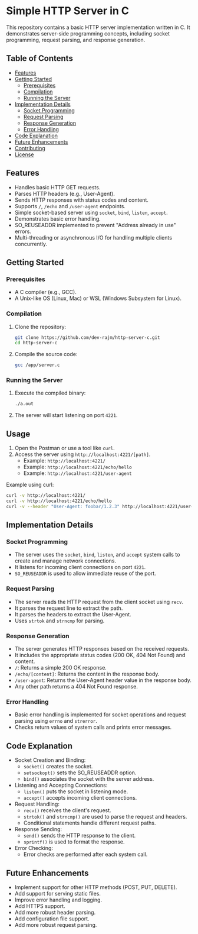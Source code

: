 # Simple HTTP Server in C

This repository contains a basic HTTP server implementation written in C. It demonstrates server-side programming concepts, including socket programming, request parsing, and response generation.

## Table of Contents

- [Features](#features)
- [Getting Started](#getting-strated)
  - [Prerequisites](#prerequisites)
  - [Compilation](#compilation)
  - [Running the Server](#running-the-server)
- [Implementation Details](#implementation-details)
  - [Socket Programming](#socket-programming)
  - [Request Parsing](#request-parsing)
  - [Response Generation](#response-generation)
  - [Error Handling](#error-handling)
- [Code Explanation](#code-explanation)
- [Future Enhancements](#future-enhancements)
- [Contributing](#contributing)
- [License](#license)

## Features

- Handles basic HTTP GET requests.
- Parses HTTP headers (e.g., User-Agent).
- Sends HTTP responses with status codes and content.
- Supports `/`, `/echo` and `/user-agent` endpoints.
- Simple socket-based server using `socket`, `bind`, `listen`, `accept`.
- Demonstrates basic error handling.
- SO_REUSEADDR implemented to prevent "Address already in use" errors.
- Multi-threading or asynchronous I/O for handling multiple clients concurrently.

## Getting Started

### Prerequisites

- A C compiler (e.g., GCC).
- A Unix-like OS (Linux, Mac) or WSL (Windows Subsystem for Linux).

### Compilation

1. Clone the repository:

   ```bash
   git clone https://github.com/dev-rajm/http-server-c.git
   cd http-server-c
   ```

2. Compile the source code:
   ```bash
   gcc /app/server.c
   ```

### Running the Server

1. Execute the compiled binary:

   ```bash
   ./a.out
   ```

2. The server will start listening on port `4221`.

## Usage

1.  Open the Postman or use a tool like `curl`.
2.  Access the server using `http://localhost:4221/[path]`.
    - Example: `http://localhost:4221/`
    - Example: `http://localhost:4221/echo/hello`
    - Example: `http://localhost:4221/user-agent`

Example using curl:

```bash
curl -v http://localhost:4221/
curl -v http://localhost:4221/echo/hello
curl -v --header "User-Agent: foobar/1.2.3" http://localhost:4221/user-agent
```

## Implementation Details

### Socket Programming

- The server uses the `socket`, `bind`, `listen`, and `accept` system calls to create and manage network connections.
- It listens for incoming client connections on port `4221`.
- `SO_REUSEADDR` is used to allow immediate reuse of the port.

### Request Parsing

- The server reads the HTTP request from the client socket using `recv`.
- It parses the request line to extract the path.
- It parses the headers to extract the User-Agent.
- Uses `strtok` and `strncmp` for parsing.

### Response Generation

- The server generates HTTP responses based on the received requests.
- It includes the appropriate status codes (200 OK, 404 Not Found) and content.
- `/`: Returns a simple 200 OK response.
- `/echo/[content]`: Returns the content in the response body.
- `/user-agent`: Returns the User-Agent header value in the response body.
- Any other path returns a 404 Not Found response.

### Error Handling

- Basic error handling is implemented for socket operations and request parsing using `errno` and `strerror`.
- Checks return values of system calls and prints error messages.

## Code Explanation

- Socket Creation and Binding:
  - `socket()` creates the socket.
  - `setsockopt()` sets the SO_REUSEADDR option.
  - `bind()` associates the socket with the server address.
- Listening and Accepting Connections:
  - `listen()` puts the socket in listening mode.
  - `accept()` accepts incoming client connections.
- Request Handling:
  - `recv()` receives the client's request.
  - `strtok()` and `strncmp()` are used to parse the request and headers.
  - Conditional statements handle different request paths.
- Response Sending:
  - `send()` sends the HTTP response to the client.
  - `sprintf()` is used to format the response.
- Error Checking:
  - Error checks are performed after each system call.

## Future Enhancements

- Implement support for other HTTP methods (POST, PUT, DELETE).
- Add support for serving static files.
- Improve error handling and logging.
- Add HTTPS support.
- Add more robust header parsing.
- Add configuration file support.
- Add more robust request parsing.
